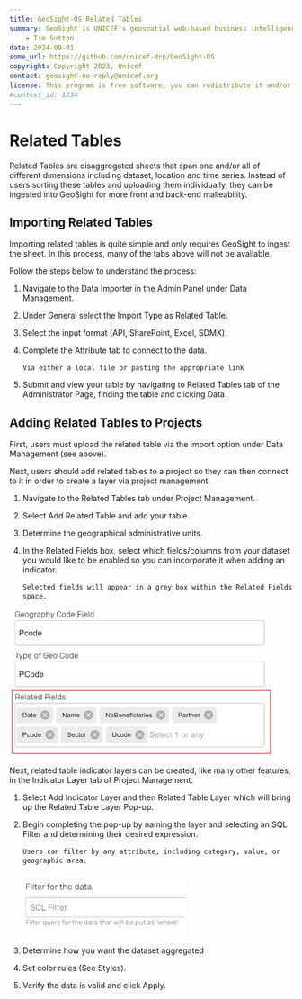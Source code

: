 ```yaml
---
title: GeoSight-OS Related Tables
summary: GeoSight is UNICEF's geospatial web-based business intelligence platform.
    - Tim Sutton
date: 2024-09-01
some_url: https://github.com/unicef-drp/GeoSight-OS
copyright: Copyright 2023, Unicef
contact: geosight-no-reply@unicef.org
license: This program is free software; you can redistribute it and/or modify it under the terms of the GNU Affero General Public License as published by the Free Software Foundation; either version 3 of the License, or (at your option) any later version.
#context_id: 1234
---
```

# Related Tables 
Related Tables are disaggregated sheets that span one and/or all of different dimensions including dataset, location and time series. Instead of users sorting these tables and uploading them individually, they can be ingested into GeoSight for more front and back-end malleability. 

## Importing Related Tables
Importing related tables is quite simple and only requires GeoSight to ingest the sheet. In this process, many of the tabs above will not be available.

Follow the steps below to understand the process:
1.	Navigate to the Data Importer in the Admin Panel under Data Management.

2.	Under General select the Import Type as Related Table.

3.	Select the input format (API, SharePoint, Excel, SDMX).

4.	Complete the Attribute tab to connect to the data.

        Via either a local file or pasting the appropriate link

5.	Submit and view your table by navigating to Related Tables tab of the Administrator Page, finding the table and clicking Data.

## Adding Related Tables to Projects
First, users must upload the related table via the import option under Data Management (see above).

Next, users should add related tables to a project so they can then connect to it in order to create a layer via project management.

1.	Navigate to the Related Tables tab under Project Management.

2.	Select Add Related Table and add your table.

3.	Determine the geographical administrative units.

4.	In the Related Fields box, select which fields/columns from your dataset you would like to be enabled so you can incorporate it when adding an indicator. 

        Selected fields will appear in a grey box within the Related Fields space. 

![Adding related tables, with the chosen fields box highlighted](image-14.png)

Next, related table indicator layers can be created, like many other features, in the Indicator Layer tab of Project Management.

1.	Select Add Indicator Layer and then Related Table Layer which will bring up the Related Table Layer Pop-up.

2.	Begin completing the pop-up by naming the layer and selecting an SQL Filter and determining their desired expression.

        Users can filter by any attribute, including category, value, or geographic area. 

    ![An SQL Filter](image-15.png)

3.	Determine how you want the dataset aggregated

4.	Set color rules (See Styles).

5.	Verify the data is valid and click Apply. 
